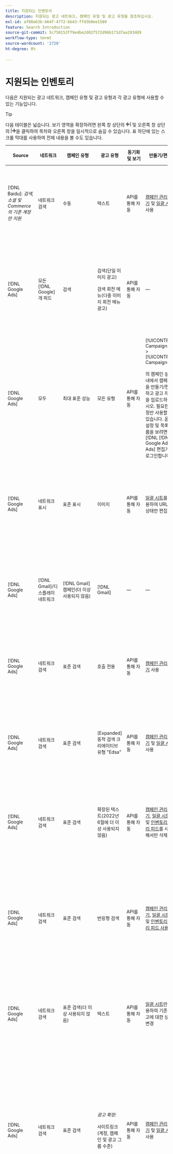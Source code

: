 ```yaml
---
title: 지원되는 인벤토리
description: 지원되는 광고 네트워크, 캠페인 유형 및 광고 유형을 참조하십시오.
exl-id: af88e63b-b64f-4772-bb43-ffd3b0ee1589
feature: Search Introduction
source-git-commit: 5c750153ff9e4be2d02f572d96b171d7aa293dd9
workflow-type: tm+mt
source-wordcount: '2720'
ht-degree: 0%

---
```


# 지원되는 인벤토리

다음은 지원되는 광고 네트워크, 캠페인 유형 및 광고 유형과 각 광고 유형에 사용할 수 있는 기능입니다.

>[!TIP]
>
>다음 테이블은 넓습니다. 보기 영역을 확장하려면 왼쪽 창 상단의 ![왼쪽 창 숨기기](/help/dsp/assets/hide-left-pane.png "왼쪽 창 숨기기") 및 오른쪽 창 상단의 ![오른쪽 창 숨기기](/help/dsp/assets/hide-right-pane.png "오른쪽 창 숨기기")을 클릭하여 목차와 오른쪽 창을 일시적으로 숨길 수 있습니다. 표 하단에 있는 스크롤 막대를 사용하여 전체 내용을 볼 수도 있습니다.

| Source | 네트워크 | 캠페인 유형 | 광고 유형 | 동기화 및 보기 | 만들기/편집 | 트랙[^1] | 최적화 | 보고서[^2] | Adobe Analytics 지원[^3] |
|----|----|----|----|----|----|----|----|----|----|
| [!DNL Baidu]: *검색, 소셜 및 Commerce의 기존 계정만 지원* | 네트워크 검색 | 수동 | 텍스트 | API를 통해 자동 | [캠페인 관리 보기](/help/search-social-commerce/campaign-management/campaigns/campaign-management-options.md) 및 [일괄 시트](/help/search-social-commerce/campaign-management/bulksheets/bulksheet-about.md) 사용 | 예 | 수동 CPC 입찰 전략만 있는 캠페인 | 광고 수준 데이터 | 검색, 소셜 및 Commerce에 대한 Analytics 데이터<br><br>검색, 소셜 및 Commerce에서 Analytics에 대한 광고 수준 데이터 |
| [!DNL Google Ads] | 모든 [!DNL Google]개 피드 | 검색 | 검색(단일 이미지 광고)<br><br>검색 회전 메뉴(다중 이미지 회전 메뉴 광고) | API를 통해 자동 | — | 예 | 하이브리드 포트폴리오에서는 <br><br>입찰 및 입찰 전략 목표만 최적화 유형에 적용 가능한 대로 캠페인 예산과 함께 캠페인 수준에서 설정됩니다. | 광고 수준 데이터 | 검색, 소셜 및 Commerce에 대한 광고 수준 데이터 [업그레이드된 AMO ID 추적 코드를 사용](/help/integrations/analytics/ids.md#amo-id-formats)[^4]<br><br>검색, 소셜 및 Commerce에서 Analytics로의 광고 수준 데이터 |
| [!DNL Google Ads] | 모두 | 최대 표준 성능 | 모든 유형 | API를 통해 자동 | [!UICONTROL Campaigns] > [!UICONTROL Campaigns]<br><br>의 캠페인 설정 내에서 캠페인을 만들기/편집하고 광고 자산을 업로드하십시오. 필요한 설정만 사용할 수 있습니다. 옵션 설정 및 목록 그룹을 보려면 [!DNL [!DNL Google Ads] Ads] 편집기에 로그인합니다. | 예 | 하이브리드 포트폴리오에서는 <br><br>입찰 전략 목표만 캠페인 예산과 함께 캠페인 수준에서 설정됩니다. | 캠페인 수준 데이터<br><br>목록 그룹에 대한 데이터를 사용할 수 없으며 광고 네트워크에서 광고 수준 데이터를 제공하지 않습니다. | 검색, 소셜 및 Commerce에 대한 Analytics 데이터<br><br>검색, 소셜 및 Commerce에서 Analytics에 대한 캠페인 수준 데이터. 업그레이드된 [AMO ID 추적 코드](/help/integrations/analytics/ids.md#amo-id-formats)가 필요합니다. |
| [!DNL Google Ads] | 네트워크 표시 | 표준 표시 | 이미지 | API를 통해 자동 | [일괄 시트](/help/search-social-commerce/campaign-management/bulksheets/bulksheet-about.md)를 사용하여 URL 및 상태만 편집 | 예. 광고 네트워크 내에서 추적 템플릿에 클릭 추적 태그를 수동으로 추가하는 경우 | — | 광고 수준 데이터이지만 뷰스루 데이터는 없음 | 검색, 소셜 및 Commerce에 대한 분석 데이터<br><br>검색, 소셜 및 Commerce에서 Analytics에 대한 광고 수준 데이터이지만 뷰스루 데이터는 없습니다 |
| [!DNL Google Ads] | [!DNL Gmail]/디스플레이 네트워크 | [!DNL Gmail] 캠페인(더 이상 사용되지 않음) | [!DNL Gmail] | — | — | — | — | 이전 캠페인 수준 데이터만 | 검색, 소셜 및 Commerce에 대한 기존 Analytics 데이터<br><br>검색, 소셜 및 Commerce에서 Analytics에 대한 기존 캠페인 수준 데이터 |
| [!DNL Google Ads] | 네트워크 검색 | 표준 검색 | 호출 전용 | API를 통해 자동 | [캠페인 관리 보기](/help/search-social-commerce/campaign-management/campaigns/campaign-management-options.md) 사용 | 예. 계정 수준 랜딩 페이지 접미사 및 추적 템플릿을 사용하거나 [!DNL [!DNL Google Ads] Ads] Manager 내의 광고 수준에서 수동으로 추가합니다. | — | 광고 네트워크에서의 광고 그룹 수준 노출 횟수 및 클릭 수. 매출은 없음 | — |
| [!DNL Google Ads] | 네트워크 검색 | 표준 검색 | \[Expanded\] 동적 검색 크리에이티브 유형 &quot;Edsa&quot; | API를 통해 자동 | [캠페인 관리 보기](/help/search-social-commerce/campaign-management/campaigns/campaign-management-options.md) 및 [일괄 시트](/help/search-social-commerce/campaign-management/bulksheets/bulksheet-about.md) 사용 | 예 | 캠페인이 웹 사이트 도메인을 지정하는 경우 광고 그룹의 경우 예<br><br>이고, 그렇지 않으면 동적 검색 대상의 경우 이 옵션을 사용합니다. | 캠페인 및 광고 그룹 수준 데이터<br><br>광고 네트워크에서는 광고 수준 데이터를 제공하지 않습니다. | 검색, 소셜 및 Commerce에 대한 Analytics 데이터<br><br>검색, 소셜 및 Commerce에서 Analytics에 대한 캠페인 및 광고 그룹 수준 데이터 |
| [!DNL Google Ads] | 네트워크 검색 | 표준 검색 | 확장된 텍스트(2022년 6월에 더 이상 사용되지 않음) | API를 통해 자동 | [캠페인 관리 보기](/help/search-social-commerce/campaign-management/campaigns/campaign-management-options.md), [일괄 시트](/help/search-social-commerce/campaign-management/bulksheets/bulksheet-about.md) 및 [인벤토리 관리 피드](/help/search-social-commerce/campaign-management/inventory-feeds/inventory-feeds-about.md)를 사용해서만 삭제 | 예 | — | 광고 수준 데이터 | 검색, 소셜 및 Commerce에 대한 Analytics 데이터<br><br>검색, 소셜 및 Commerce에서 Analytics에 대한 광고 수준 데이터 |
| [!DNL Google Ads] | 네트워크 검색 | 표준 검색 | 반응형 검색 | API를 통해 자동 | [캠페인 관리 보기](/help/search-social-commerce/campaign-management/campaigns/campaign-management-options.md), [일괄 시트](/help/search-social-commerce/campaign-management/bulksheets/bulksheet-about.md) 및 [인벤토리 관리 피드 사용](/help/search-social-commerce/campaign-management/inventory-feeds/inventory-feeds-about.md) | 예 | 예 | 사용 가능한 모든 광고 요소에 대한 광고 수준 데이터<br><br><b>참고:</b> [!DNL [!DNL Google Ads] Ads]는 광고로 표시된 텍스트 조합에 대한 기본 편집기 외부의 데이터를 제공하지 않습니다. 각 텍스트 조합의 보고에 대한 자세한 내용은 [[!DNL [!DNL Google Ads] 광고] 설명서](https://support.google.com/google-ads/answer/7684791)를 참조하세요. | 검색, 소셜 및 Commerce에 대한 Analytics 데이터<br><br>검색, 소셜 및 Commerce에서 Analytics에 대한 광고 수준 데이터 |
| [!DNL Google Ads] | 네트워크 검색 | 표준 검색(더 이상 사용되지 않음) | 텍스트 | API를 통해 자동 | [일괄 시트](/help/search-social-commerce/campaign-management/bulksheets/bulksheet-about.md)만 사용하여 기존 광고에 대한 상태 변경 | 예 | 예 | 광고 수준 데이터 | 검색, 소셜 및 Commerce에 대한 Analytics 데이터<br><br>검색, 소셜 및 Commerce에서 Analytics에 대한 광고 수준 데이터 |
| [!DNL Google Ads] | 네트워크 검색 | 표준 검색 | <i>광고 확장:</i><br><br>사이트링크(계정, 캠페인 및 광고 그룹 수준) | API를 통해 자동 | [캠페인 관리 보기](/help/search-social-commerce/campaign-management/campaigns/campaign-management-options.md) 및 [일괄 시트](/help/search-social-commerce/campaign-management/bulksheets/bulksheet-about.md) 사용 | —<br><br>사이트 링크에 &quot;추적 템플릿&quot; 필드가 있지만 Search, Social 및 Commerce은 클릭과 결과 전환을 개별 사이트 링크가 아닌 연결된 키워드에 매핑합니다. | — Search, Social 및 Commerce이 사이트링크에 최적화되지 않습니다. 대신 사이트링크가 포함된 광고와 관련된 키워드로 최적화됩니다. | —<br><br>연결된 키워드에 대한 데이터를 사용할 수 있습니다. [!DNL Google Ads]에서 [!DNL Campaigns] 탭 > [!DNL Ad Extensions] 탭에서 사이트 링크 수준 성능 데이터를 볼 수 있습니다.<br><br>사이트 링크를 클릭했을 때 개별 전환을 보려면 [트랜잭션 보고서](/help/search-social-commerce/reports/management/basic-advanced/transaction-report.md)를 생성하세요. 사이트 링크의 [!UICONTROL Link Type] 열 값은 <code>sl:&lt;사이트 링크 텍스트>입니다.</code>( 예: sl:현재 오퍼 참조) | Search, Social 및 Commerce에서 Analytics로의 연결된 키워드에 대한 데이터만 |
| [!DNL Google Ads] | 네트워크 검색 | 표준 검색 | <i>기타 광고 확장 기능:</i><br><br>Callout 확장 기능<br><br>위치 확장 기능<br><br>전화 확장 기능 | API를 통해 자동 | [캠페인 관리 보기](/help/search-social-commerce/campaign-management/campaigns/campaign-management-options.md)를 사용하여 콜아웃 및 전화 확장 관리를 수행합니다.<br><br>위치 확장을 사용할 수 없습니다. 기존 위치 확장 연결은 동기화되지만 삭제할 수만 있습니다. | —<br><br>사이트 링크에 &quot;추적 템플릿&quot; 필드가 있지만 Search, Social 및 Commerce은 클릭과 결과 전환을 개별 사이트 링크가 아닌 연결된 키워드에 매핑합니다.<br><br>다른 유형의 광고 확장에는 추적할 URL이 없으므로 검색, 소셜 및 Commerce에서 변환 데이터를 매핑할 수 없습니다. | — | —<br><br>[!DNL Google Ads]은 광고 확장에 대한 클릭 수를 확장이 포함된 광고와 연결된 키워드에 매핑합니다.<br><br>검색, 소셜 및 Commerce에서 확장 수준의 비용 또는 클릭 데이터를 사용할 수 없습니다. [!DNL Google Ads]에서 [!DNL Campaigns] 탭 > [!DNL Ad Extensions] 탭에서 비용을 확인하고 확장 수준에서 데이터를 클릭할 수 있습니다.<br><br>사이트 링크를 클릭했을 때 개별 전환을 보려면 [트랜잭션 보고서](/help/search-social-commerce/reports/management/basic-advanced/transaction-report.md)를 생성하세요. 사이트 링크의 [!UICONTROL Link Type] 열은 <code>sl:&lt;사이트 링크 텍스트>입니다.</code>( 예: sl:현재 오퍼 참조) | Search, Social 및 Commerce에서 Analytics로의 연결된 키워드에 대한 데이터만 |
| [!DNL Google Ads] | 쇼핑 네트워크 | 표준 쇼핑 | 제품 쇼핑(크리에이티브 유형 &quot;Product&quot;) | API를 통해 자동 | 광고 복사본은 광고 그룹의 제품 그룹에 대해 자동으로 생성됩니다. [일괄 시트](/help/search-social-commerce/campaign-management/bulksheets/bulksheet-about.md) 및 [인벤토리 관리 피드](/help/search-social-commerce/campaign-management/inventory-feeds/inventory-feeds-about.md)<br><br>캠페인, 광고 그룹 및 제품 그룹을 만들고 [캠페인 관리 보기](/help/search-social-commerce/campaign-management/campaigns/campaign-management-options.md), [일괄 시트](/help/search-social-commerce/campaign-management/bulksheets/bulksheet-about.md) 및 [인벤토리 관리 피드](/help/search-social-commerce/campaign-management/inventory-feeds/inventory-feeds-about.md)를 사용하여 해당 상태만 편집할 수 있습니다. | 예. 광고 네트워크 내에서 추적 템플릿에 클릭 추적 태그를 수동으로 추가하는 경우 | 예 | 캠페인, 광고 그룹 및 제품 그룹 수준 데이터 [!DNL Google Ads]은(는) 쇼핑 캠페인에 대한 광고 수준 성과 데이터를 제공하지 않습니다. | 검색, 소셜 및 Commerce에 대한 Analytics 데이터<br><br>검색, 소셜 및 Commerce에서 Analytics에 대한 Campaign-, 광고 그룹- 및 제품 그룹 수준의 데이터 |
| [!DNL Google Ads] | [!DNL YouTube] | 비디오 | 비디오 | [옵트인](/help/search-social-commerce/tools/sync-inventory.md); API를 통해<br><br>기본 광고 세부 정보만 필요(썸네일 없음) | — | 예. 광고 네트워크 내에서 추적 템플릿에 클릭 추적 태그를 수동으로 추가하는 경우 | 하이브리드 포트폴리오에서만 [!UICONTROL Maximize Conversions] 입찰 전략을 사용하는 캠페인<br><br>하이브리드 포트폴리오에는 [!DNL YouTube] 캠페인만 포함되어야 합니다. | 캠페인 및 광고 그룹 수준 데이터<br><br>광고 네트워크에서는 광고 수준 데이터를 제공하지 않습니다. | 검색, 소셜 및 Commerce에 대한 Analytics 데이터<br><br>검색, 소셜 및 Commerce에서 Analytics에 대한 캠페인 및 광고 그룹 수준 데이터 |
| [!DNL Microsoft Advertising] | 모두 | 최대 표준 성능 | 모든 유형 | API를 통해 자동 | [!UICONTROL Campaigns] > [!UICONTROL Campaigns]에서 캠페인을 만들기/편집합니다. | 예 | 하이브리드 포트폴리오에서는 <br><br>입찰 전략 목표만 캠페인 예산과 함께 캠페인 수준에서 설정됩니다. | 캠페인 수준 데이터<br><br>광고 네트워크에서는 광고 수준 데이터를 제공하지 않습니다. | — |
| [!DNL Microsoft Advertising] | 대상 네트워크 | 대상 캠페인 유형: <br><br>&quot;[!UICONTROL Audience (image)]&quot; 및 &quot;[!UICONTROL Audience](피드)&quot;) | Responsive<br><br>대상 네트워크에 대한 이미지 기반 광고 및 제품 피드 기반 광고를 포함합니다 | API를 통해 자동 | [캠페인 관리 보기](/help/search-social-commerce/campaign-management/campaigns/campaign-management-options.md) 및 [일괄 시트](/help/search-social-commerce/campaign-management/bulksheets/bulksheet-about.md) 사용 | 예 | 향상된 CPC(eCPC) 캠페인; 하이브리드 포트폴리오에서 [!UICONTROL Maximize Conversions] 입찰 전략을 사용하는 캠페인 | 광고 수준 데이터 | 검색, 소셜 및 Commerce에 대한 Analytics 데이터<br><br>검색, 소셜 및 Commerce에서 Analytics에 대한 광고 수준 데이터 |
| [!DNL Microsoft Advertising] | 대상 네트워크 | [!UICONTROL Audience Video] | 반응형 | API를 통해 자동 | [캠페인 관리 보기](/help/search-social-commerce/campaign-management/campaigns/campaign-management-options.md)를 사용하여 상위 캠페인 및 광고 그룹을 만들 수 있습니다. | 예 | 향상된 CPC(eCPC) 캠페인의 경우 지원<br><br>CPM 캠페인에는 사용할 수 없음 | 광고 수준 데이터 | 검색, 소셜 및 Commerce에 대한 Analytics 데이터<br><br>검색, 소셜 및 Commerce에서 Analytics에 대한 광고 수준 데이터 |
| [!DNL Microsoft Advertising] | 대상 네트워크 | [!UICONTROL Audience CTV Video] | 반응형 | API를 통해 자동 | [캠페인 관리 보기](/help/search-social-commerce/campaign-management/campaigns/campaign-management-options.md)를 사용하여 상위 캠페인 및 광고 그룹을 만들 수 있습니다. | 예 | 향상된 CPC(eCPC) 캠페인의 경우 지원<br><br>CPM 캠페인에는 사용할 수 없음 | 광고 수준 데이터 | 검색, 소셜 및 Commerce에 대한 Analytics 데이터<br><br>검색, 소셜 및 Commerce에서 Analytics에 대한 광고 수준 데이터 |
| [!DNL Microsoft Advertising] | 대상 네트워크 | 검색 | &quot;[!DNL Prefer Audience Ad Format]&quot;이(가) 선택된 확장된 텍스트 광고 | API를 통해 자동 | [캠페인 관리 보기 사용](/help/search-social-commerce/campaign-management/campaigns/campaign-management-options.md)<br><br>이미지 광고 확장에 대한 지원 없음 | 예 | 예 | 광고 수준 데이터 | 검색, 소셜 및 Commerce에 대한 Analytics 데이터<br><br>검색, 소셜 및 Commerce에서 Analytics에 대한 광고 수준 데이터 |
| [!DNL Microsoft Advertising] | 대상 및 검색 네트워크 | 브랜드 쇼핑 캠페인:<br><br>브랜드 쇼핑: 입찰 전략 사용 [!UICONTROL Manual CPC]<br><br>브랜드 프로모션: 입찰 전략 사용 [!UICONTROL Cost per Sale] | 제품 | API를 통해 자동 | [캠페인 관리 보기](/help/search-social-commerce/campaign-management/campaigns/campaign-management-options.md)를 사용하여 상위 캠페인, 광고 그룹 및 제품 그룹을 만들 수 있습니다. | 예 | 아니요 | 제품 그룹 수준 데이터 | 검색, 소셜 및 Commerce에 대한 Analytics 데이터<br><br>검색, 소셜 및 Commerce에서 Analytics에 대한 제품 그룹 수준 데이터 |
| [!DNL Microsoft Advertising] | [!DNL Microsoft Store] | 광고 저장 | 제품 | API를 통해 자동 | [캠페인 관리 보기](/help/search-social-commerce/campaign-management/campaigns/campaign-management-options.md)를 사용하여 상위 캠페인, 광고 그룹 및 제품 그룹을 만들 수 있습니다. | 예 | [!UICONTROL Manual CPC]개 캠페인의 경우 예. <br><br>은(는) [!UICONTROL Manual CPA] 캠페인에 사용할 수 없습니다. | 제품 그룹 수준 데이터 | 검색, 소셜 및 Commerce에 대한 Analytics 데이터<br><br>검색, 소셜 및 Commerce에서 Analytics에 대한 제품 그룹 수준 데이터 |
| [!DNL Microsoft Advertising] | 네트워크 검색 | 검색 | \[Expanded\] 동적 검색 | API를 통해 자동 | [캠페인 관리 보기](/help/search-social-commerce/campaign-management/campaigns/campaign-management-options.md) 및 [일괄 시트](/help/search-social-commerce/campaign-management/bulksheets/bulksheet-about.md) 사용 | 예 | 예 | 광고 수준 데이터 | 검색, 소셜 및 Commerce에 대한 Analytics 데이터<br><br>검색, 소셜 및 Commerce에서 Analytics에 대한 광고 수준 데이터 |
| [!DNL Microsoft Advertising] | 네트워크 검색 | 검색 | 확장된 텍스트(2023년 2월에 더 이상 사용되지 않음) | API를 통해 자동 | [캠페인 관리 보기](/help/search-social-commerce/campaign-management/campaigns/campaign-management-options.md), [일괄 시트](/help/search-social-commerce/campaign-management/bulksheets/bulksheet-about.md) 및 [인벤토리 관리 피드](/help/search-social-commerce/campaign-management/inventory-feeds/inventory-feeds-about.md)를 통해서만 기존 광고의 상태를 편집할 수 있습니다. | 예 | 예 | 광고 수준 데이터 | 검색, 소셜 및 Commerce에 대한 Analytics 데이터<br><br>검색, 소셜 및 Commerce에서 Analytics에 대한 광고 수준 데이터 |
| [!DNL Microsoft Advertising] | 네트워크 검색 | 검색 | 멀티미디어 | API를 통해 자동 | [캠페인 관리 보기](/help/search-social-commerce/campaign-management/campaigns/campaign-management-options.md)를 사용합니다. [일괄 시트](/help/search-social-commerce/campaign-management/bulksheets/bulksheet-about.md)에서만 상태 및 URL에 대한 지원도 편집합니다. | 예 | 예 | 광고 수준 데이터 | 검색, 소셜 및 Commerce에 대한 Analytics 데이터<br><br>검색, 소셜 및 Commerce에서 Analytics에 대한 광고 수준 데이터 |
| [!DNL Microsoft Advertising] | 네트워크 검색 | 검색 | 반응형 검색 | API를 통해 자동 | [캠페인 관리 보기](/help/search-social-commerce/campaign-management/campaigns/campaign-management-options.md), [일괄 시트](/help/search-social-commerce/campaign-management/bulksheets/bulksheet-about.md) 및 [인벤토리 관리 피드 사용](/help/search-social-commerce/campaign-management/inventory-feeds/inventory-feeds-about.md) | 예 | 예 | 광고 수준 데이터 | 검색, 소셜 및 Commerce에 대한 Analytics 데이터<br><br>검색, 소셜 및 Commerce에서 Analytics에 대한 광고 수준 데이터 |
| [!DNL Microsoft Advertising] | 네트워크 검색 | 검색 | 표준 텍스트(2017년에 더 이상 사용되지 않음) | API를 통해 자동 | [캠페인 관리 보기](/help/search-social-commerce/campaign-management/campaigns/campaign-management-options.md) 및 [일괄 시트](/help/search-social-commerce/campaign-management/bulksheets/bulksheet-about.md)만 사용하여 편집 | 예 | 예 | 광고 수준 데이터 | 검색, 소셜 및 Commerce에 대한 Analytics 데이터<br><br>검색, 소셜 및 Commerce에서 Analytics에 대한 광고 수준 데이터 |
| [!DNL Microsoft Advertising] | 네트워크 검색 | 표준 검색 | <i>광고 확장:</i><br><br>사이트 링크(캠페인 수준) | API를 통해 자동 | [캠페인 관리 보기](/help/search-social-commerce/campaign-management/campaigns/campaign-management-options.md) 및 [일괄 시트](/help/search-social-commerce/campaign-management/bulksheets/bulksheet-about.md) 사용 | —<br><br>캠페인 수준 사이트링크에 &quot;[!UICONTROL Tracking Template]&quot; 필드가 있지만 검색, 소셜 및 Commerce은 클릭수 및 결과 전환을 개별 사이트링크가 아닌 연결된 키워드로 매핑합니다. | —<br><br>검색, 소셜 및 Commerce이 사이트 링크에 최적화되지 않습니다. 대신 사이트링크가 포함된 광고와 관련된 키워드로 최적화됩니다. | —<br><br>연결된 키워드에 대한 데이터를 사용할 수 있습니다. 사이트 링크 수준 성능 데이터의 경우 [!DNL Microsoft Advertising] 광고 편집기를 사용하십시오.<br><br>사이트 링크를 클릭했을 때 개별 전환된 결과를 보려면 [거래 보고서](/help/search-social-commerce/reports/management/basic-advanced/transaction-report.md)를 생성하세요. 사이트 링크의 [!UICONTROL Link Type] 열은 <code>sl:&lt;사이트 링크 텍스트>입니다.</code>( 예: sl:현재 오퍼 참조) | Search, Social 및 Commerce에서 Analytics로의 연결된 키워드에 대한 데이터만 |
| [!DNL Microsoft Advertising] | 쇼핑 네트워크 | 표준 쇼핑 | 제품 | API를 통해 자동 | [캠페인 관리 보기](/help/search-social-commerce/campaign-management/campaigns/campaign-management-options.md) 및 [일괄 시트](/help/search-social-commerce/campaign-management/bulksheets/bulksheet-about.md)만 사용하는 프로모션 라인입니다. 광고는 자동으로 생성됩니다. [캠페인 관리 보기](/help/search-social-commerce/campaign-management/campaigns/campaign-management-options.md), [일괄 시트](/help/search-social-commerce/campaign-management/bulksheets/bulksheet-about.md) 및 [인벤토리 관리 피드](/help/search-social-commerce/campaign-management/inventory-feeds/inventory-feeds-about.md)를 사용하여 상위 캠페인, 광고 그룹 및 제품 그룹을 만들 수 있습니다. | 예. 광고 네트워크 내에서 추적 템플릿에 클릭 추적 태그를 수동으로 추가하는 경우 | 예 | 광고 수준 데이터<br><br>쇼핑 광고를 클릭했을 때 개별 전환을 보려면 [거래 보고서](/help/search-social-commerce/reports/management/basic-advanced/transaction-report.md)를 생성하세요. 제품 목록의 [!UICONTROL Link Type] 열은 `pla:&lt;product ID&gt;`입니다(예: pla:8525822). | 검색, 소셜 및 Commerce에 대한 Analytics 데이터<br><br>검색, 소셜 및 Commerce에서 Analytics에 대한 광고 수준 데이터 |
| [!DNL Microsoft Advertising] | 쇼핑: 스마트 쇼핑 | 스마트 쇼핑(검색, 소셜 및 Commerce의 Beta 기능) | 제품 | 기본적으로 API를 통해 자동화되지만 [옵트아웃](/help/search-social-commerce/tools/sync-inventory.md)될 수 있습니다. | — | 예. 광고 네트워크 내에서 추적 템플릿에 클릭 추적 태그를 수동으로 추가하는 경우 | 하이브리드 포트폴리오에서만 [!UICONTROL Maximize Conversion Value] 및 [!UICONTROL tROAS] 입찰 전략으로 캠페인 검색<br><br>목표에는 [!DNL Adobe] 지표만 포함되어야 하며 Search, Social 및 Commerce 목표를 [!DNL Microsoft Advertising]에 업로드할 수 있어야 합니다. | 광고 수준 데이터<br><br>쇼핑 광고를 클릭했을 때 개별 전환을 보려면 [거래 보고서](/help/search-social-commerce/reports/management/basic-advanced/transaction-report.md)를 생성하세요. 제품 목록의 [!UICONTROL Link Type] 열은 `pla:&lt;product ID&gt;`입니다(예: pla:8525822). | 검색, 소셜 및 Commerce에 대한 Analytics 데이터<br><br>검색, 소셜 및 Commerce에서 Analytics에 대한 광고 수준 데이터 |
| [!DNL Naver] | 네트워크 검색 | 웹 사이트 | 텍스트 | —<br><br>동기화는 없지만 계정 구조를 수동으로 복제하고 보고 및 전환 속성에 대한 일일 트래픽 지표를 업로드할 수 있습니다<br><br>참조: &quot;[구현 [!DNL Naver] 추적 전용 계정](/help/search-social-commerce/campaign-management/naver-tracking-only-account-implement.md)&quot; | —<br><br>[일괄 시트 템플릿](/help/search-social-commerce/campaign-management/bulksheets/bulksheet-about.md)을 사용하여 계정 구조를 수동으로 복제/편집할 수 있습니다. | 예. 광고 네트워크 내의 키워드 설정에 클릭 추적 태그를 추가할 때 | —<br><br>입찰 없음 | 광고 수준 데이터 | 검색, 소셜 및 Commerce에 대한 Analytics 데이터이지만, 그 반대는 아닙니다. |
| [!DNL Pinterest](동기화 지원은 2022년에 종료됨) | 네트워크 검색 | 검색 배치만 있는 트래픽 캠페인 및 키워드 타깃팅이 있는 광고 그룹 | 홍보된 핀 | —<br><br>2022년 7월 21일까지의 레거시 계정 정보는 읽기 전용으로 사용할 수 있습니다. | — | — | — | pinterest의 기존 광고 수준 노출 횟수 및 클릭 수(매출은 없음), 2022년 7월 21일까지 동기화됨. | 검색, 소셜 및 Commerce에 대한 Analytics 데이터이지만, 그 반대는 아닙니다. |
| [!DNL Yahoo! Display Network] | 네트워크 표시 | 표시 | 배너, 반응형 이미지 | API를 통해 자동이지만 읽기 전용 | — | 예. 광고 네트워크 내에서 추적 템플릿에 클릭 추적 태그를 수동으로 추가하는 경우 | [!UICONTROL Manual CPC] 입찰 전략만 사용하는 캠페인<br><br>동일한 입찰이 광고 그룹의 모든 광고에 적용됩니다. | 광고 수준 데이터 | 검색, 소셜 및 Commerce에 대한 Analytics 데이터<br><br>검색, 소셜 및 Commerce에서 Analytics에 대한 광고 수준 데이터 |
| [!DNL Yahoo! Display Network] | 네트워크 검색 | 검색 | 텍스트(긴 텍스트 및 짧은 텍스트) | API를 통해 자동 | — | 예. 광고 네트워크 내에서 추적 템플릿에 클릭 추적 태그를 수동으로 추가하는 경우 | 수동 CPC 입찰 전략만 사용하는 캠페인<br><br>동일한 입찰이 광고 그룹의 모든 광고에 적용됩니다. | 광고 수준 데이터 | 검색, 소셜 및 Commerce에 대한 Analytics 데이터<br><br>검색, 소셜 및 Commerce에서 Analytics에 대한 광고 수준 데이터 |
| [!DNL Yahoo! Japan Ads] | 네트워크 검색 | 스폰서 검색 | 확장 텍스트<br><br>(기존 광고만 해당, 반응형 검색 대신 2022년 9월에 더 이상 사용되지 않음) | API를 통해 자동 | [캠페인 관리 보기](/help/search-social-commerce/campaign-management/campaigns/campaign-management-options.md), [일괄 시트](/help/search-social-commerce/campaign-management/bulksheets/bulksheet-about.md) 및 [인벤토리 관리 피드](/help/search-social-commerce/campaign-management/inventory-feeds/inventory-feeds-about.md)를 사용해서만 삭제 | 예 | [!UICONTROL Manual CPC] 입찰 전략만 포함된 캠페인 | 광고 수준 데이터 | 검색, 소셜 및 Commerce에 대한 Analytics 데이터<br><br>검색, 소셜 및 Commerce에서 Analytics에 대한 광고 수준 데이터 |
| [!DNL Yahoo! Japan Ads] | 네트워크 검색 | 스폰서 검색 | 반응형 검색 | API를 통해 자동 | — | 예. 광고 네트워크 내에서 클릭 추적 태그를 수동으로 추가할 때 | [!UICONTROL Manual CPC] 입찰 전략만 포함된 캠페인 | 광고 수준 데이터 | 검색, 소셜 및 Commerce에 대한 Analytics 데이터<br><br>검색, 소셜 및 Commerce에서 Analytics에 대한 광고 수준 데이터 |
| [!DNL Yahoo! Japan Ads] | 네트워크 검색 | 스폰서 검색 | 표준 텍스트 광고(2017년에 더 이상 사용되지 않음) | API를 통해 자동 | [일괄 시트](/help/search-social-commerce/campaign-management/bulksheets/bulksheet-about.md)를 사용해서만 삭제 | 예 | [!UICONTROL Manual CPC] 입찰 전략만 포함된 캠페인 | 광고 수준 데이터 | 검색, 소셜 및 Commerce에 대한 Analytics 데이터<br><br>검색, 소셜 및 Commerce에서 Analytics에 대한 광고 수준 데이터 |
| [!DNL Yahoo Native](동기화 지원은 2022년에 종료됨) | 기본 네트워크 | 기본 | 텍스트 | —<br><br>2022년 3월 10일까지의 레거시 계정 정보는 읽기 전용으로 사용할 수 있습니다. | — | — | — | —<br><br>2022년 3월 10일까지 동기화된 레거시 광고 수준 데이터입니다. | 검색, 소셜 및 Commerce에 대한 Analytics 데이터이지만, 그 반대는 아닙니다. |
| [!DNL Yandex] | 네트워크 검색 | 검색 | 텍스트 | API를 통해 자동 | [캠페인 관리 보기](/help/search-social-commerce/campaign-management/campaigns/campaign-management-options.md), [일괄 시트](/help/search-social-commerce/campaign-management/bulksheets/bulksheet-about.md) 및 [인벤토리 관리 피드 사용](/help/search-social-commerce/campaign-management/inventory-feeds/inventory-feeds-about.md) | 예 | CPC 입찰 전략만 있는 캠페인 | 광고 수준 데이터 | 검색, 소셜 및 Commerce에 대한 Analytics 데이터<br><br>검색, 소셜 및 Commerce에서 Analytics에 대한 광고 수준 데이터 |
| [!DNL Yandex] | 네트워크 표시 | 디스플레이/컨텐츠 | 텍스트 | API를 통해 자동 | [캠페인 관리 보기](/help/search-social-commerce/campaign-management/campaigns/campaign-management-options.md), [일괄 시트](/help/search-social-commerce/campaign-management/bulksheets/bulksheet-about.md) 및 [인벤토리 관리 피드 사용](/help/search-social-commerce/campaign-management/inventory-feeds/inventory-feeds-about.md) | 예 | CPC 입찰 전략만 있는 캠페인 | 광고 수준 데이터 | 검색, 소셜 및 Commerce에 대한 Analytics 데이터<br><br>검색, 소셜 및 Commerce에서 Analytics에 대한 광고 수준 데이터 |

[^1]: 대부분의 광고 네트워크 및 캠페인 유형의 경우 활성 캠페인(캠페인 수준에서 설정되었거나 계정 설정에서 상속됨)에 대해 &quot;[!UICONTROL EF Redirect]&quot; 및 &quot;[!UICONTROL Auto Upload]&quot; 추적 설정을 활성화하면 검색, 소셜 및 Commerce에서 광고 그룹 구성 요소가 동기화될 때마다 해당 구성 요소에 대한 추적 URL을 자동으로 만들어 광고 네트워크에 업로드합니다. 그렇지 않으면 추적 URL을 생성하여 계정, 캠페인 또는 캠페인 구성 요소 설정에 추가해야 합니다. 광고 네트워크 및 개체별 클릭 추적 URL을 생성하는 시기 및 방법](/help/search-social-commerce/tracking/click-tracking-ways-to-generate.md)을(를) 참조하십시오.[

[^2]: 검색, 소셜 및 Commerce 내에서 사용할 수 있는 최적화 안내서의 &quot;캠페인 입찰 전략별 적격 포트폴리오 유형&quot;을 참조하십시오.

[^3]: Adobe Analytics과의 통합이 필요합니다. &quot;[Adobe Advertising 분석 개요](https://experienceleague.adobe.com/docs/advertising/integrations/analytics/overview.html)&quot;를 참조하십시오.

[^4]: [!DNL Analytics] 데이터가 계정에 일반적으로 사용하는 AMO ID 형식에 관계없이 업그레이드된 AMO ID 추적 매개 변수(`s_kwcid`(으)로 시작)를 사용하여 Search, Social 및 Commerce으로 전송됩니다. 일반적으로 이전 버전의 AMO ID를 사용하는 경우 최상의 경험을 위해 새 AMO ID 형식으로 업그레이드하는 것이 좋습니다. 그러나 클릭/비용 데이터와 매출 데이터가 서로 다른 AMO ID를 사용하여 추적되더라도 두 데이터 세트는 모두 동일한 캠페인 및 계정에서 완전히 분류되고 집계됩니다.
